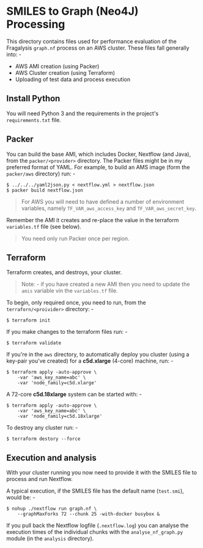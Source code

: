 # SMILES to Graph (Neo4J) Processing
This directory contains files used for performance evaluation of
the Fragalysis `graph.nf` process on an AWS cluster. These files
fall generally into: -

-   AWS AMI creation (using Packer)
-   AWS Cluster creation (using Terraform)
-   Uploading of test data and process execution

## Install Python
You will need Python 3 and the requirements in the project's
`requirements.txt` file.

## Packer
You can build the base AMI, which includes Docker, Nextflow (and Java),
from the `packer/<provider>` directory. The Packer files might be in
my preferred format of YAML. For example, to build an AMS image (form the
`packer/aws` directory) run: -

    $ ../../../yaml2json.py < nextflow.yml > nextflow.json
    $ packer build nextflow.json

>   For AWS you will need to have defined a number of environment variables,
    namely `TF_VAR_aws_access_key` and `TF_VAR_aws_secret_key`.

Remember the AMI it creates and re-place the value in the terraform
`variables.tf` file (see below).

>   You need only run Packer once per region. 

## Terraform
Terraform creates, and destroys, your cluster.

>   Note: - if you have created a new AMI then you need to update the `amis`
    variable vin the `variables.tf` file.
    
To begin, only required once, you need to run, from the `terraforn/<proivider>`
directory: -

    $ terraform init

If you make changes to the terraform files run: -

    $ terraform validate
    
If you're in the `aws` directory, to automatically deploy you cluster
(using a key-pair you've created) for a **c5d.xlarge** (4-core) machine,
run: -

    $ terraform apply -auto-approve \
        -var 'aws_key_name=abc' \
        -var 'node_family=c5d.xlarge'

A 72-core **c5d.18xlarge** system can be started with: -

    $ terraform apply -auto-approve \
        -var 'aws_key_name=abc' \
        -var 'node_family=c5d.18xlarge'

To destroy any cluster run: -

    $ terraform destory --force

## Execution and analysis
With your cluster running you now need to provide it with the SMILES file
to process and run Nextflow.

A typical execution, if the SMILES file has the default name (`test.smi`),
would be: -

    $ nohup ./nextflow run graph.nf \
        --graphMaxForks 72 --chunk 25 -with-docker busybox &

If you pull back the Nextflow logfile (`.nextflow.log`) you can analyse
the execution times of the individual chunks with the `analyse_nf_graph.py`
module (in the `analysis` directory).
    